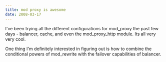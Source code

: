```yaml
---
title: mod proxy is awesome
date: 2008-03-17
---
```

I've been trying all the different configurations for mod_proxy the past few days - balancer, cache, and even the mod_proxy_http module. Its all very very cool.

One thing I'm definitely interested in figuring out is how to combine the conditional powers of mod_rewrite with the failover capabilities of balancer.


